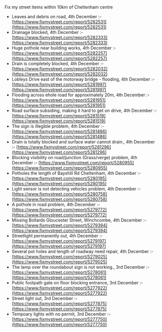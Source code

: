 Fix my street items within 10km of Cheltenham centre

<!-- fix_marker starts -->

- Leaves and debris on road, 4th December :- [https://www.fixmystreet.com/report/5282531](https://www.fixmystreet.com/report/5282531)
- Drainage blocked, 4th December :- [https://www.fixmystreet.com/report/5282333](https://www.fixmystreet.com/report/5282333)
- Huge pothole near building works, 4th December :- [https://www.fixmystreet.com/report/5282257](https://www.fixmystreet.com/report/5282257)
- Drain is completely blocked, 4th December :- [https://www.fixmystreet.com/report/5282032](https://www.fixmystreet.com/report/5282032)
- Lobleys Drive east of the motorway bridge - flooding, 4th December :- [https://www.fixmystreet.com/report/5281997](https://www.fixmystreet.com/report/5281997)
- Flooding across ehole road for approximately 20m, 4th December :- [https://www.fixmystreet.com/report/5281951](https://www.fixmystreet.com/report/5281951)
- Road surface subsiding, making it hard to get on drive, 4th December :- [https://www.fixmystreet.com/report/5281519](https://www.fixmystreet.com/report/5281519)
- The sign is illegible problem, 4th December :- [https://www.fixmystreet.com/report/5281486](https://www.fixmystreet.com/report/5281486)
- Drain is totally blocked and surface water cannot drain., 4th December :- [https://www.fixmystreet.com/report/5281296](https://www.fixmystreet.com/report/5281296)
- Blocking visibility on road/junction (Grass/verge) problem, 4th December :- [https://www.fixmystreet.com/report/5280955](https://www.fixmystreet.com/report/5280955)
- Potholes the length of Bayshill Rd Cheltenham, 4th December :- [https://www.fixmystreet.com/report/5280195](https://www.fixmystreet.com/report/5280195)
- Light sensor is not detecting vehicles problem, 4th December :- [https://www.fixmystreet.com/report/5280758](https://www.fixmystreet.com/report/5280758)
- A pothole in road problem, 4th December :- [https://www.fixmystreet.com/report/5279772](https://www.fixmystreet.com/report/5279772)
- Missing Bollards Gloucester Street, Winchcombe, 4th December :- [https://www.fixmystreet.com/report/5279394](https://www.fixmystreet.com/report/5279394)
- Streetlight permanently out, 4th December :- [https://www.fixmystreet.com/report/5279197](https://www.fixmystreet.com/report/5279197)
- Several pot holes and length of roadway need repair, 4th December :- [https://www.fixmystreet.com/report/5279025](https://www.fixmystreet.com/report/5279025)
- The lamp over the roundabout sign is not working., 3rd December :- [https://www.fixmystreet.com/report/5278061](https://www.fixmystreet.com/report/5278061)
- Public footpath gate on floor blocking entrance, 3rd December :- [https://www.fixmystreet.com/report/5277922](https://www.fixmystreet.com/report/5277922)
- Street light out, 3rd December :- [https://www.fixmystreet.com/report/5277875](https://www.fixmystreet.com/report/5277875)
- Tempoary lights with no permit, 3rd December :- [https://www.fixmystreet.com/report/5277750](https://www.fixmystreet.com/report/5277750)

<!-- fix_marker ends -->